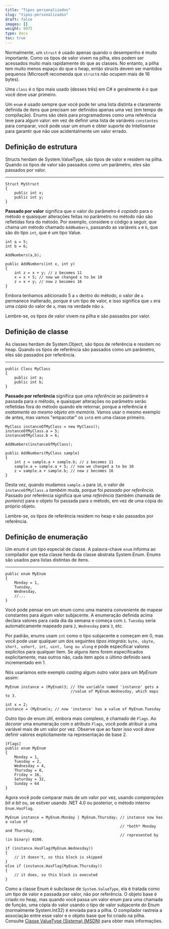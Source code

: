 ```yaml
---
title: "Tipos personalizados"
slug: "tipos-personalizados"
draft: false
images: []
weight: 9975
type: docs
toc: true
---
```


Normalmente, um `struct` é usado apenas quando o desempenho é muito importante. Como os tipos de valor vivem na pilha, eles podem ser acessados ​​muito mais rapidamente do que as classes. No entanto, a pilha tem muito menos espaço do que o heap, então structs devem ser mantidos pequenos (Microsoft recomenda que `struct`s não ocupem mais de 16 bytes).

Uma `class` é o tipo mais usado (desses três) em C# e geralmente é o que você deve usar primeiro.

Um `enum` é usado sempre que você pode ter uma lista distinta e claramente definida de itens que precisam ser definidos apenas uma vez (em tempo de compilação). Enums são úteis para programadores como uma referência leve para algum valor: em vez de definir uma lista de variáveis ​​`constantes` para comparar, você pode usar um enum e obter suporte do Intellisense para garantir que não use acidentalmente um valor errado.

## Definição de estrutura
Structs herdam de System.ValueType, são tipos de valor e residem na pilha. Quando os tipos de valor são passados ​​como um parâmetro, eles são passados ​​por valor.
-------------------------------------------------- -----------------------

    Struct MyStruct
    {
        public int x;
        public int y;
    }

**Passado por valor** significa que o valor do parâmetro é *copiado* para o método e quaisquer alterações feitas no parâmetro no método não são refletidas fora do método. Por exemplo, considere o código a seguir, que chama um método chamado `AddNumbers`, passando as variáveis ​​`a` e `b`, que são do tipo `int`, que é um tipo Value.

    int a = 5;
    int b = 6;
    
    AddNumbers(a,b);

    public AddNumbers(int x, int y)
    {
        int z = x + y; // z becomes 11
        x = x + 5; // now we changed x to be 10
        z = x + y; // now z becomes 16
    } 

Embora tenhamos adicionado 5 a `x` dentro do método, o valor de `a` permanece inalterado, porque é um tipo de valor, e isso significa que `x` era uma *cópia* do valor de `a`, mas na verdade não `a`.

Lembre-se, os tipos de valor vivem na pilha e são passados ​​por valor.

    

## Definição de classe
As classes herdam de System.Object, são tipos de referência e residem no heap. Quando os tipos de referência são passados ​​como um parâmetro, eles são passados ​​por referência.
-------------------------------------------------- -----------------------


    public Class MyClass
    {
        public int a;
        public int b;
    }

**Passado por referência** significa que uma *referência* ao parâmetro é passada para o método, e quaisquer alterações no parâmetro serão refletidas fora do método quando ele retornar, porque a referência é *exatamente ao mesmo objeto em memória*. Vamos usar o mesmo exemplo de antes, mas vamos "empacotar" os `int`s em uma classe primeiro.

    MyClass instanceOfMyClass = new MyClass();
    instanceOfMyClass.a = 5;
    instanceOfMyClass.b = 6;
    
    AddNumbers(instanceOfMyClass);
    
    public AddNumbers(MyClass sample)
    {
        int z = sample.a + sample.b; // z becomes 11
        sample.a = sample.a + 5; // now we changed a to be 10
        z = sample.a + sample.b; // now z becomes 16
    } 

Desta vez, quando mudamos `sample.a` para `10`, o valor de `instanceOfMyClass.a` *também* muda, porque foi *passado por referência*. Passado por referência significa que uma *referência* (também chamada de *ponteiro*) para o objeto foi passada para o método, em vez de uma cópia do próprio objeto.

Lembre-se, os tipos de referência residem no heap e são passados ​​por referência.

## Definição de enumeração
Um enum é um tipo especial de classe. A palavra-chave `enum` informa ao compilador que esta classe herda da classe abstrata System.Enum. Enums são usados ​​para listas distintas de itens.
-------------------------------------------------- -----------------------

    
    public enum MyEnum
    {
        Monday = 1,
        Tuesday,
        Wednesday,
        //...
    }

Você pode pensar em um enum como uma maneira conveniente de mapear constantes para algum valor subjacente. A enumeração definida acima declara valores para cada dia da semana e começa com `1`. `Tuesday` seria automaticamente mapeado para `2`, `Wednesday` para `3`, etc.

Por padrão, enums usam `int` como o tipo subjacente e começam em 0, mas você pode usar qualquer um dos seguintes *tipos integrais*: `byte, sbyte, short, ushort, int, uint, long ou ulong` e pode especificar valores explícitos para qualquer item. Se alguns itens forem especificados explicitamente, mas outros não, cada item após o último definido será incrementado em 1.

Nós usaríamos este exemplo *casting* algum outro valor para um *MyEnum* assim:

    MyEnum instance = (MyEnum)3; // the variable named 'instance' gets a 
                                 //value of MyEnum.Wednesday, which maps to 3.

    int x = 2;
    instance = (MyEnum)x; // now 'instance' has a value of MyEnum.Tuesday

Outro tipo de enum útil, embora mais complexo, é chamado de `Flags`. Ao *decorar* uma enumeração com o atributo `Flags`, você pode atribuir a uma variável mais de um valor por vez. Observe que ao fazer isso você *deve* definir valores explicitamente na representação de base 2.

    [Flags]
    public enum MyEnum
    {
        Monday = 1,
        Tuesday = 2,
        Wednesday = 4,
        Thursday = 8,
        Friday = 16,
        Saturday = 32, 
        Sunday = 64
    }

Agora você pode comparar mais de um valor por vez, usando *comparações bit a bit* ou, se estiver usando .NET 4.0 ou posterior, o método interno `Enum.HasFlag`.

    MyEnum instance = MyEnum.Monday | MyEnum.Thursday; // instance now has a value of
                                                       // *both* Monday and Thursday,
                                                       // represented by (in binary) 0100. 

    if (instance.HasFlag(MyEnum.Wednesday))
    {
        // it doesn't, so this block is skipped
    }
    else if (instance.HasFlag(MyEnum.Thursday))
    {
        // it does, so this block is executed
    }



Como a classe Enum é subclasse de `System.ValueType`, ela é tratada como um tipo de valor e passada por valor, não por referência. O objeto base é criado no heap, mas quando você passa um valor enum para uma chamada de função, uma cópia do valor usando o tipo de valor subjacente do Enum (normalmente System.Int32) é enviada para a pilha. O compilador rastreia a associação entre esse valor e o objeto base que foi criado na pilha. Consulte [Classe ValueType (Sistema) (MSDN)][1] para obter mais informações.


[1]: https://msdn.microsoft.com/en-us/library/system.valuetype(v=vs.110).aspx

